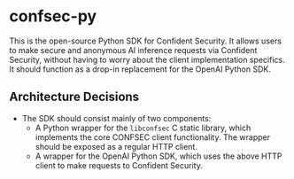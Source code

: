 # confsec-py

This is the open-source Python SDK for Confident Security. It allows users to
make secure and anonymous AI inference requests via Confident Security, without
having to worry about the client implementation specifics. It should function as
a drop-in replacement for the OpenAI Python SDK.

## Architecture Decisions

- The SDK should consist mainly of two components:
  - A Python wrapper for the `libconfsec` C static library, which implements the
    core CONFSEC client functionality. The wrapper should be exposed as a
    regular HTTP client.
  - A wrapper for the OpenAI Python SDK, which uses the above HTTP client to
    make requests to Confident Security.
